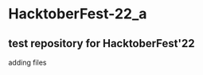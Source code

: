 # HacktoberFest-22_a
test repository for HacktoberFest'22
---------------------------------------------------------
adding files
